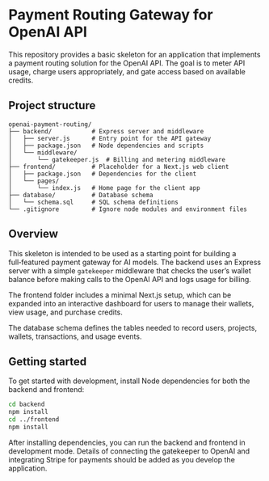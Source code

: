 # Payment Routing Gateway for OpenAI API

This repository provides a basic skeleton for an application that implements a payment routing solution for the OpenAI API. The goal is to meter API usage, charge users appropriately, and gate access based on available credits.

## Project structure

```
openai-payment-routing/
├── backend/           # Express server and middleware
│   ├── server.js      # Entry point for the API gateway
│   ├── package.json   # Node dependencies and scripts
│   └── middleware/
│       └── gatekeeper.js  # Billing and metering middleware
├── frontend/          # Placeholder for a Next.js web client
│   ├── package.json   # Dependencies for the client
│   └── pages/
│       └── index.js   # Home page for the client app
├── database/          # Database schema
│   └── schema.sql     # SQL schema definitions
└── .gitignore         # Ignore node modules and environment files
```

## Overview

This skeleton is intended to be used as a starting point for building a full‑featured payment gateway for AI models. The backend uses an Express server with a simple `gatekeeper` middleware that checks the user’s wallet balance before making calls to the OpenAI API and logs usage for billing.

The frontend folder includes a minimal Next.js setup, which can be expanded into an interactive dashboard for users to manage their wallets, view usage, and purchase credits.

The database schema defines the tables needed to record users, projects, wallets, transactions, and usage events.

## Getting started

To get started with development, install Node dependencies for both the backend and frontend:

```bash
cd backend
npm install
cd ../frontend
npm install
```

After installing dependencies, you can run the backend and frontend in development mode. Details of connecting the gatekeeper to OpenAI and integrating Stripe for payments should be added as you develop the application.
